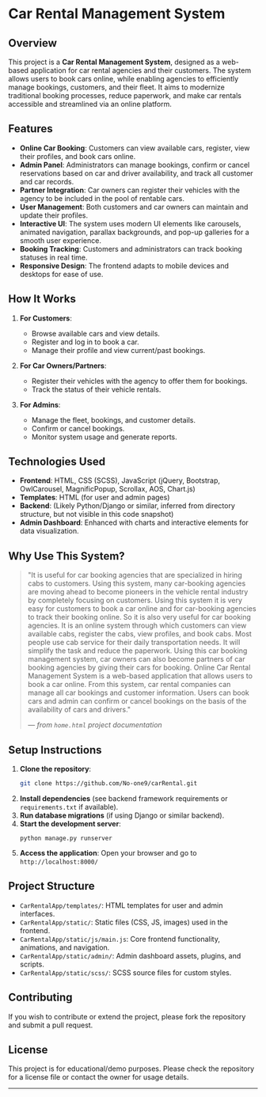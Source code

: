 # Car Rental Management System

## Overview

This project is a **Car Rental Management System**, designed as a web-based application for car rental agencies and their customers. The system allows users to book cars online, while enabling agencies to efficiently manage bookings, customers, and their fleet. It aims to modernize traditional booking processes, reduce paperwork, and make car rentals accessible and streamlined via an online platform.

## Features

- **Online Car Booking**: Customers can view available cars, register, view their profiles, and book cars online.
- **Admin Panel**: Administrators can manage bookings, confirm or cancel reservations based on car and driver availability, and track all customer and car records.
- **Partner Integration**: Car owners can register their vehicles with the agency to be included in the pool of rentable cars.
- **User Management**: Both customers and car owners can maintain and update their profiles.
- **Interactive UI**: The system uses modern UI elements like carousels, animated navigation, parallax backgrounds, and pop-up galleries for a smooth user experience.
- **Booking Tracking**: Customers and administrators can track booking statuses in real time.
- **Responsive Design**: The frontend adapts to mobile devices and desktops for ease of use.

## How It Works

1. **For Customers**:
   - Browse available cars and view details.
   - Register and log in to book a car.
   - Manage their profile and view current/past bookings.

2. **For Car Owners/Partners**:
   - Register their vehicles with the agency to offer them for bookings.
   - Track the status of their vehicle rentals.

3. **For Admins**:
   - Manage the fleet, bookings, and customer details.
   - Confirm or cancel bookings.
   - Monitor system usage and generate reports.

## Technologies Used

- **Frontend**: HTML, CSS (SCSS), JavaScript (jQuery, Bootstrap, OwlCarousel, MagnificPopup, Scrollax, AOS, Chart.js)
- **Templates**: HTML (for user and admin pages)
- **Backend**: (Likely Python/Django or similar, inferred from directory structure, but not visible in this code snapshot)
- **Admin Dashboard**: Enhanced with charts and interactive elements for data visualization.

## Why Use This System?

> "It is useful for car booking agencies that are specialized in hiring cabs to customers. Using this system, many car-booking agencies are moving ahead to become pioneers in the vehicle rental industry by completely focusing on customers. Using this system it is very easy for customers to book a car online and for car-booking agencies to track their booking online. So it is also very useful for car booking agencies. It is an online system through which customers can view available cabs, register the cabs, view profiles, and book cabs. Most people use cab service for their daily transportation needs. It will simplify the task and reduce the paperwork. Using this car booking management system, car owners can also become partners of car booking agencies by giving their cars for booking. Online Car Rental Management System is a web-based application that allows users to book a car online. From this system, car rental companies can manage all car bookings and customer information. Users can book cars and admin can confirm or cancel bookings on the basis of the availability of cars and drivers."
>
> — *from `home.html` project documentation*

## Setup Instructions

1. **Clone the repository**:
   ```bash
   git clone https://github.com/No-one9/carRental.git
   ```
2. **Install dependencies** (see backend framework requirements or `requirements.txt` if available).
3. **Run database migrations** (if using Django or similar backend).
4. **Start the development server**:
   ```
   python manage.py runserver
   ```
5. **Access the application**: Open your browser and go to `http://localhost:8000/`

## Project Structure

- `CarRentalApp/templates/`: HTML templates for user and admin interfaces.
- `CarRentalApp/static/`: Static files (CSS, JS, images) used in the frontend.
- `CarRentalApp/static/js/main.js`: Core frontend functionality, animations, and navigation.
- `CarRentalApp/static/admin/`: Admin dashboard assets, plugins, and scripts.
- `CarRentalApp/static/scss/`: SCSS source files for custom styles.

## Contributing

If you wish to contribute or extend the project, please fork the repository and submit a pull request.

## License

This project is for educational/demo purposes. Please check the repository for a license file or contact the owner for usage details.

---

